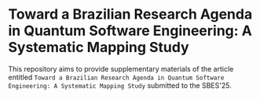 # Toward a Brazilian Research Agenda in Quantum Software Engineering: A Systematic Mapping Study

This repository aims to provide supplementary materials of the article entitled `Toward a Brazilian Research Agenda in Quantum Software Engineering: A Systematic Mapping Study` submitted to the SBES'25.

